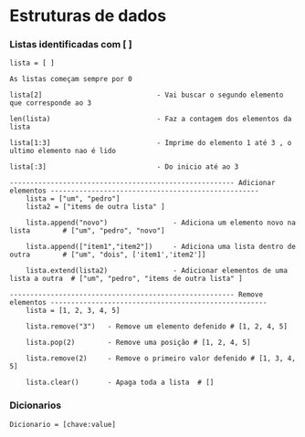 # Estruturas de dados

### Listas identificadas com [ ]
    lista = [ ] 
    
    As listas começam sempre por 0
    
    lista[2]                            - Vai buscar o segundo elemento que corresponde ao 3  

    len(lista)                          - Faz a contagem dos elementos da lista  

    lista[1:3]                          - Imprime do elemento 1 até 3 , o ultimo elemento nao é lido 

    lista[:3]                           - Do inicio até ao 3

    ------------------------------------------------------- Adicionar elementos ---------------------------------------------------
        lista = ["um", "pedro"]
        lista2 = ["items de outra lista" ]

        lista.append("novo")                - Adiciona um elemento novo na lista        # ["um", "pedro", "novo"]
    
        lista.append(["item1","item2"])     - Adiciona uma lista dentro de outra        # ["um", "dois", ['item1','item2']]
    
        lista.extend(lista2)                - Adicionar elementos de uma lista a outra  # ["um", "pedro", "items de outra lista" ]
    
    ------------------------------------------------------- Remove elementos -----------------------------------------------------
        lista = [1, 2, 3, 4, 5]

        lista.remove("3")   - Remove um elemento defenido # [1, 2, 4, 5]

        lista.pop(2)        - Remove uma posição # [1, 2, 4, 5]
        
        lista.remove(2)     - Remove o primeiro valor defenido # [1, 3, 4, 5] 

        lista.clear()       - Apaga toda a lista  # [] 







### Dicionarios
    Dicionario = [chave:value]

    